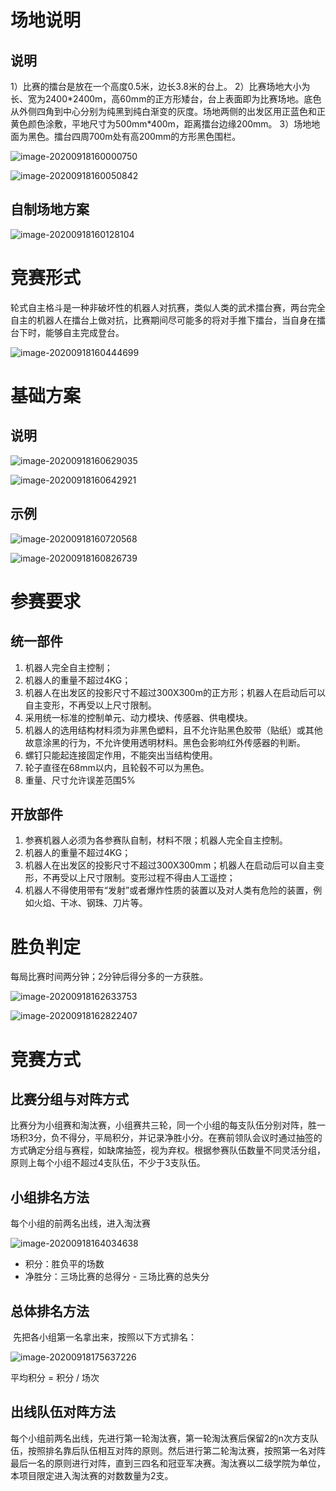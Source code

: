 # 场地说明

## 说明

1）比赛的擂台是放在一个高度0.5米，边长3.8米的台上。
2）比赛场地大小为长、宽为2400\*2400m，高60mm的正方形矮台，台上表面即为比赛场地。底色从外侧四角到中心分别为纯黑到纯白渐变的灰度。场地两侧的出发区用正蓝色和正黄色颜色涂敷，平地尺寸为500mm*400m，距离擂台边缘200mm。
3）场地地面为黑色。擂台四周700m处有高200mm的方形黑色围栏。

![image-20200918160000750](C:\Users\13714\AppData\Roaming\Typora\typora-user-images\image-20200918160000750.png)

![image-20200918160050842](C:\Users\13714\AppData\Roaming\Typora\typora-user-images\image-20200918160050842.png)

## 自制场地方案

![image-20200918160128104](C:\Users\13714\AppData\Roaming\Typora\typora-user-images\image-20200918160128104.png)

# 竞赛形式

​	轮式自主格斗是一种非破坏性的机器人对抗赛，类似人类的武术擂台赛，两台完全自主的机器人在擂台上做对抗，比赛期间尽可能多的将对手推下擂台，当自身在擂台下时，能够自主完成登台。

![image-20200918160444699](C:\Users\13714\AppData\Roaming\Typora\typora-user-images\image-20200918160444699.png)

[^注]: 每场比赛可用多台机器人轮流上场，每台机器人可上场多次，同一时间，每支队伍只能有一台机器人在场上比赛。机器人在台上比赛过程中不能更换，只有在己方机器人掉下擂台或者要求重启时，方可更换机器人从出发区重新登台继续比赛。

# 基础方案

## 说明

![image-20200918160629035](C:\Users\13714\AppData\Roaming\Typora\typora-user-images\image-20200918160629035.png)

![image-20200918160642921](C:\Users\13714\AppData\Roaming\Typora\typora-user-images\image-20200918160642921.png)

## 示例

![image-20200918160720568](C:\Users\13714\AppData\Roaming\Typora\typora-user-images\image-20200918160720568.png)

![image-20200918160826739](C:\Users\13714\AppData\Roaming\Typora\typora-user-images\image-20200918160826739.png)

# 参赛要求

## 统一部件

1. 机器人完全自主控制；
2. 机器人的重量不超过4KG；
3. 机器人在出发区的投影尺寸不超过300X300m的正方形；机器人在启动后可以自主变形，不再受以上尺寸限制。
4. 采用统一标准的控制单元、动力模块、传感器、供电模块。
5. 机器人的选用结构材料须为非黑色塑料，且不允许贴黑色胶带（贴纸）或其他故意涂黑的行为，不允许使用透明材料。黑色会影响红外传感器的判断。
6. 螺钉只能起连接固定作用，不能突出当结构使用。
7. 轮子直径在68mm以内，且轮毂不可以为黑色。
8. 重量、尺寸允许误差范围5%

## 开放部件

1. 参赛机器人必须为各参赛队自制，材料不限；机器人完全自主控制。
2. 机器人的重量不超过4KG；
3. 机器人在出发区的投影尺寸不超过300X300mm；机器人在启动后可以自主变形，不再受以上尺寸限制。变形过程不得由人工遥控；
4. 机器人不得使用带有“发射”或者爆炸性质的装置以及对人类有危险的装置，例如火焰、干冰、钢珠、刀片等。

# 胜负判定

每局比赛时间两分钟；2分钟后得分多的一方获胜。

![image-20200918162633753](C:\Users\13714\AppData\Roaming\Typora\typora-user-images\image-20200918162633753.png)

![image-20200918162822407](C:\Users\13714\AppData\Roaming\Typora\typora-user-images\image-20200918162822407.png)

# 竞赛方式

## 比赛分组与对阵方式

​	比赛分为小组赛和淘汰赛，小组赛共三轮，同一个小组的每支队伍分别对阵，胜一场积3分，负不得分，平局积分，并记录净胜小分。
​	在赛前领队会议时通过抽签的方式确定分组与赛程，如缺席抽签，视为弃权。根据参赛队伍数量不同灵活分组，原则上每个小组不超过4支队伍，不少于3支队伍。

## 小组排名方法

每个小组的前两名出线，进入淘汰赛

![image-20200918164034638](C:\Users\13714\AppData\Roaming\Typora\typora-user-images\image-20200918164034638.png)

- 积分：胜负平的场数
- 净胜分：三场比赛的总得分 - 三场比赛的总失分

## 总体排名方法

​	先把各小组第一名拿出来，按照以下方式排名：

![image-20200918175637226](C:\Users\13714\AppData\Roaming\Typora\typora-user-images\image-20200918175637226.png)

平均积分 = 积分 / 场次

## 出线队伍对阵方法

​	每个小组前两名出线，先进行第一轮淘汰赛，第一轮淘汰赛后保留2的n次方支队伍，按照排名靠后队伍相互对阵的原则。然后进行第二轮淘汰赛，按照第一名对阵最后一名的原则进行对阵，直到三四名和冠亚军决赛。淘汰赛以二级学院为单位，本项目限定进入淘汰赛的对数数量为2支。